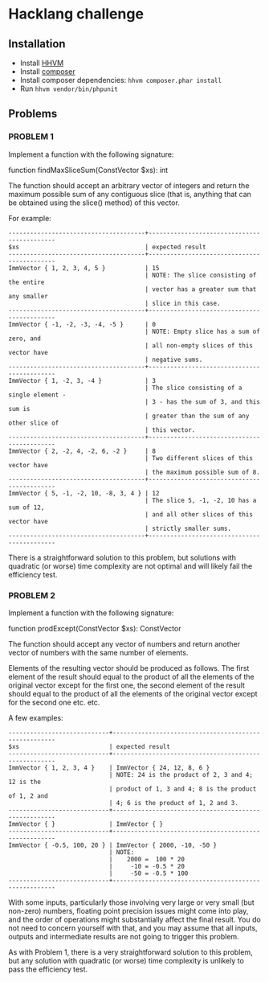 # Hacklang challenge

## Installation

 * Install [HHVM](https://github.com/hhvm/homebrew-hhvm)
 * Install [composer](https://getcomposer.org/download/)
 * Install composer dependencies: `hhvm composer.phar install`
 * Run `hhvm vendor/bin/phpunit`

## Problems

### PROBLEM 1

Implement a function with the following signature:

function findMaxSliceSum(ConstVector<int> $xs): int

The function should accept an arbitrary vector of integers and return the maximum
possible sum of any contiguous slice (that is, anything that can be obtained using
the slice() method) of this vector.

For example:
```
--------------------------------------+--------------------------------------------
$xs                                   | expected result
--------------------------------------+--------------------------------------------
ImmVector { 1, 2, 3, 4, 5 }           | 15
                                      | NOTE: The slice consisting of the entire
                                      | vector has a greater sum that any smaller
                                      | slice in this case.
--------------------------------------+--------------------------------------------
ImmVector { -1, -2, -3, -4, -5 }      | 0
                                      | NOTE: Empty slice has a sum of zero, and
                                      | all non-empty slices of this vector have
                                      | negative sums.
--------------------------------------+--------------------------------------------
ImmVector { 1, -2, 3, -4 }            | 3
                                      | The slice consisting of a single element -
                                      | 3 - has the sum of 3, and this sum is
                                      | greater than the sum of any other slice of
                                      | this vector.
--------------------------------------+--------------------------------------------
ImmVector { 2, -2, 4, -2, 6, -2 }     | 8
                                      | Two different slices of this vector have
                                      | the maximum possible sum of 8.
--------------------------------------+--------------------------------------------
ImmVector { 5, -1, -2, 10, -8, 3, 4 } | 12
                                      | The slice 5, -1, -2, 10 has a sum of 12,
                                      | and all other slices of this vector have
                                      | strictly smaller sums.
--------------------------------------+--------------------------------------------
```

There is a straightforward solution to this problem, but solutions with quadratic
(or worse) time complexity are not optimal and will likely fail the efficiency
test.

### PROBLEM 2

Implement a function with the following signature:

function prodExcept(ConstVector<num> $xs): ConstVector<num>

The function should accept any vector of numbers and return another vector of
numbers with the same number of elements.

Elements of the resulting vector should be produced as follows.  The first element
of the result should equal to the product of all the elements of the original
vector except for the first one, the second element of the result should equal to
the product of all the elements of the original vector except for the second one
etc. etc.

A few examples:

```
----------------------------+------------------------------------------------------
$xs                         | expected result
----------------------------+------------------------------------------------------
ImmVector { 1, 2, 3, 4 }    | ImmVector { 24, 12, 8, 6 }
                            | NOTE: 24 is the product of 2, 3 and 4; 12 is the
                            | product of 1, 3 and 4; 8 is the product of 1, 2 and
                            | 4; 6 is the product of 1, 2 and 3.
----------------------------+------------------------------------------------------
ImmVector { }               | ImmVector { }
----------------------------+------------------------------------------------------
ImmVector { -0.5, 100, 20 } | ImmVector { 2000, -10, -50 }
                            | NOTE:
                            |    2000 =  100 * 20
                            |     -10 = -0.5 * 20
                            |     -50 = -0.5 * 100
----------------------------+------------------------------------------------------
```

With some inputs, particularly those involving very large or very small (but
non-zero) numbers, floating point precision issues might come into play, and the
order of operations might substantially affect the final result.  You do not need
to concern yourself with that, and you may assume that all inputs, outputs and
intermediate results are not going to trigger this problem.

As with Problem 1, there is a very straightforward solution to this problem, but
any solution with quadratic (or worse) time complexity is unlikely to pass the
efficiency test.

